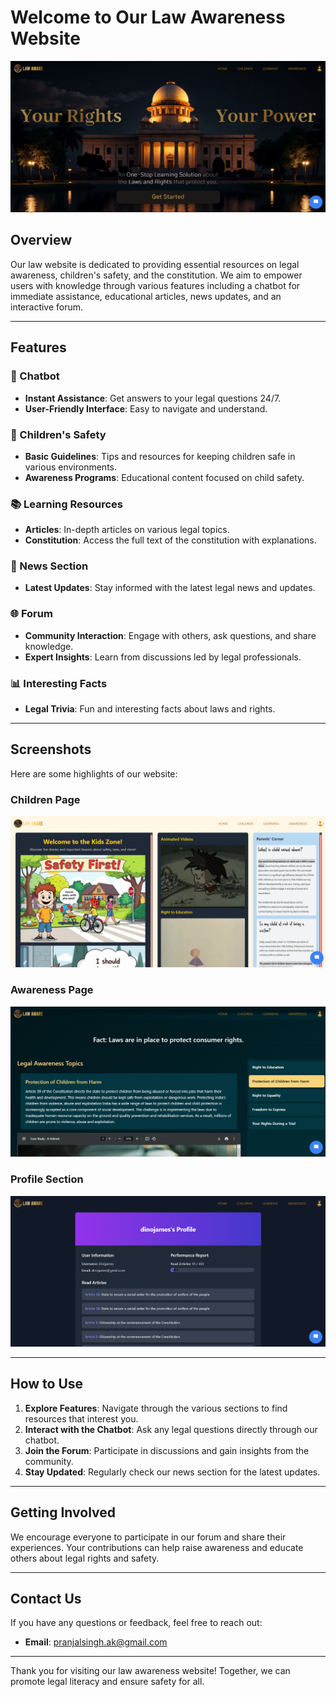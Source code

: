 # Welcome to Our Law Awareness Website

![Website Screenshot](rImages/rHomePage.png)

## Overview

Our law website is dedicated to providing essential resources on legal awareness, children's safety, and the constitution. We aim to empower users with knowledge through various features including a chatbot for immediate assistance, educational articles, news updates, and an interactive forum.

---

## Features

### 🤖 Chatbot
- **Instant Assistance**: Get answers to your legal questions 24/7.
- **User-Friendly Interface**: Easy to navigate and understand.

### 🧒 Children's Safety
- **Basic Guidelines**: Tips and resources for keeping children safe in various environments.
- **Awareness Programs**: Educational content focused on child safety.

### 📚 Learning Resources
- **Articles**: In-depth articles on various legal topics.
- **Constitution**: Access the full text of the constitution with explanations.

### 📰 News Section
- **Latest Updates**: Stay informed with the latest legal news and updates.

### 🌐 Forum
- **Community Interaction**: Engage with others, ask questions, and share knowledge.
- **Expert Insights**: Learn from discussions led by legal professionals.

### 📊 Interesting Facts
- **Legal Trivia**: Fun and interesting facts about laws and rights.

---

## Screenshots

Here are some highlights of our website:

### Children Page
![ChildrenPage Screenshot](rImages/rChildrenPage.png)

### Awareness Page
![Awareness Screenshot](rImages/rAwarenessPage.png)

### Profile Section
![Profile Screenshot](rImages/rProfilePage.png)

---

## How to Use

1. **Explore Features**: Navigate through the various sections to find resources that interest you.
2. **Interact with the Chatbot**: Ask any legal questions directly through our chatbot.
3. **Join the Forum**: Participate in discussions and gain insights from the community.
4. **Stay Updated**: Regularly check our news section for the latest updates.

---

## Getting Involved

We encourage everyone to participate in our forum and share their experiences. Your contributions can help raise awareness and educate others about legal rights and safety.

---

## Contact Us

If you have any questions or feedback, feel free to reach out:

- **Email**: pranjalsingh.ak@gmail.com
---

Thank you for visiting our law awareness website! Together, we can promote legal literacy and ensure safety for all.
